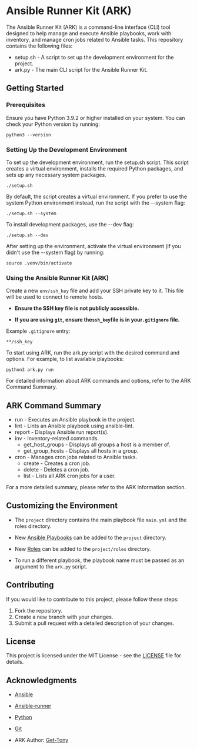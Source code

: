 # Ansible Runner Kit (ARK)

The Ansible Runner Kit (ARK) is a command-line interface (CLI) tool designed to help manage and execute Ansible playbooks, work with inventory, and manage cron jobs related to Ansible tasks. This repository contains the following files:

- setup.sh - A script to set up the development environment for the project.
- ark.py - The main CLI script for the Ansible Runner Kit.

## Getting Started

### Prerequisites

Ensure you have Python 3.9.2 or higher installed on your system. You can check your Python version by running:

    python3 --version

### Setting Up the Development Environment

To set up the development environment, run the setup.sh script. This script creates a virtual environment, installs the required Python packages, and sets up any necessary system packages.

    ./setup.sh

By default, the script creates a virtual environment. If you prefer to use the system Python environment instead, run the script with the --system flag:

    ./setup.sh --system

To install development packages, use the --dev flag:

    ./setup.sh --dev

After setting up the environment, activate the virtual environment (if you didn't use the --system flag) by running:

    source .venv/bin/activate

### Using the Ansible Runner Kit (ARK)

Create a new `env/ssh_key` file and add your SSH private key to it. This file will be used to connect to remote hosts.

- **Ensure the SSH key file is not publicly accessible.**

- **If you are using `git`, ensure the`ssh_key`file is in your`.gitignore` file.**

Example `.gitignore` entry:

    **/ssh_key

To start using ARK, run the ark.py script with the desired command and options. For example, to list available playbooks:

    python3 ark.py run

For detailed information about ARK commands and options, refer to the ARK Command Summary.

## ARK Command Summary

- run - Executes an Ansible playbook in the project.
- lint - Lints an Ansible playbook using ansible-lint.
- report - Displays Ansible run report(s).
- inv - Inventory-related commands.
  - get_host_groups - Displays all groups a host is a member of.
  - get_group_hosts - Displays all hosts in a group.
- cron - Manages cron jobs related to Ansible tasks.
  - create - Creates a cron job.
  - delete - Deletes a cron job.
  - list - Lists all ARK cron jobs for a user.

For a more detailed summary, please refer to the ARK Information section.

## Customizing the Environment

- The `project` directory contains the main playbook file `main.yml` and the roles directory.

- New [Ansible Playbooks](https://docs.ansible.com/ansible/latest/user_guide/playbooks_intro.html) can be added to the `project` directory.

- New [Roles](https://docs.ansible.com/ansible/latest/user_guide/playbooks_reuse_roles.html) can be added to the `project/roles` directory.

- To run a different playbook, the playbook name must be passed as an argument to the `ark.py` script.

## Contributing

If you would like to contribute to this project, please follow these steps:

1. Fork the repository.
2. Create a new branch with your changes.
3. Submit a pull request with a detailed description of your changes.

## License

This project is licensed under the MIT License - see the [LICENSE](LICENSE) file for details.

## Acknowledgments

- [Ansible](https://www.ansible.com/)
- [Ansible-runner](https://ansible-runner.readthedocs.io/en/latest/)
- [Python](https://www.python.org/)
- [Git](https://git-scm.com/)

- ARK Author: [Get-Tony](https://github.com/Get-Tony)
